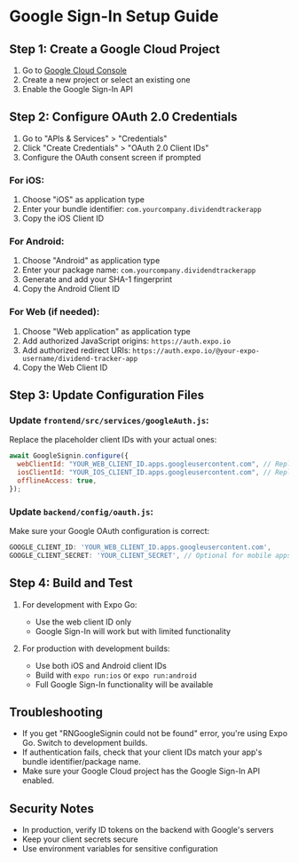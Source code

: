 # Google Sign-In Setup Guide

## Step 1: Create a Google Cloud Project

1. Go to [Google Cloud Console](https://console.cloud.google.com/)
2. Create a new project or select an existing one
3. Enable the Google Sign-In API

## Step 2: Configure OAuth 2.0 Credentials

1. Go to "APIs & Services" > "Credentials"
2. Click "Create Credentials" > "OAuth 2.0 Client IDs"
3. Configure the OAuth consent screen if prompted

### For iOS:

1. Choose "iOS" as application type
2. Enter your bundle identifier: `com.yourcompany.dividendtrackerapp`
3. Copy the iOS Client ID

### For Android:

1. Choose "Android" as application type
2. Enter your package name: `com.yourcompany.dividendtrackerapp`
3. Generate and add your SHA-1 fingerprint
4. Copy the Android Client ID

### For Web (if needed):

1. Choose "Web application" as application type
2. Add authorized JavaScript origins: `https://auth.expo.io`
3. Add authorized redirect URIs: `https://auth.expo.io/@your-expo-username/dividend-tracker-app`
4. Copy the Web Client ID

## Step 3: Update Configuration Files

### Update `frontend/src/services/googleAuth.js`:

Replace the placeholder client IDs with your actual ones:

```javascript
await GoogleSignin.configure({
  webClientId: "YOUR_WEB_CLIENT_ID.apps.googleusercontent.com", // Replace with your actual web client ID
  iosClientId: "YOUR_IOS_CLIENT_ID.apps.googleusercontent.com", // Replace with your actual iOS client ID
  offlineAccess: true,
});
```

### Update `backend/config/oauth.js`:

Make sure your Google OAuth configuration is correct:

```javascript
GOOGLE_CLIENT_ID: 'YOUR_WEB_CLIENT_ID.apps.googleusercontent.com',
GOOGLE_CLIENT_SECRET: 'YOUR_CLIENT_SECRET', // Optional for mobile apps
```

## Step 4: Build and Test

1. For development with Expo Go:

   - Use the web client ID only
   - Google Sign-In will work but with limited functionality

2. For production with development builds:
   - Use both iOS and Android client IDs
   - Build with `expo run:ios` or `expo run:android`
   - Full Google Sign-In functionality will be available

## Troubleshooting

- If you get "RNGoogleSignin could not be found" error, you're using Expo Go. Switch to development builds.
- If authentication fails, check that your client IDs match your app's bundle identifier/package name.
- Make sure your Google Cloud project has the Google Sign-In API enabled.

## Security Notes

- In production, verify ID tokens on the backend with Google's servers
- Keep your client secrets secure
- Use environment variables for sensitive configuration
